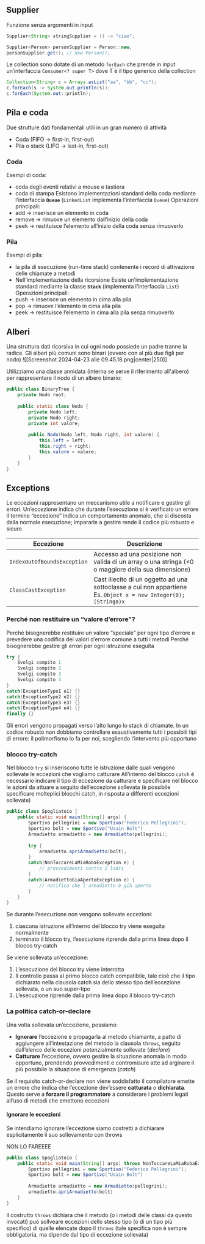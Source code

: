 ## Supplier
Funzione senza argomenti in input
```java
Supplier<String> stringSupplier = () -> "ciao";

Supplier<Person> personSupplier = Person::new;
personSupplier.get(); // new Person();
```

Le collection sono dotate di un metodo `forEach` che prende in input un’interfaccia `Consumer<? super T>` dove T è il tipo generico della collection

```java
Collection<String> c = Arrays.asList("aa", "bb", "cc");
c.forEach(s -> System.out.println(s));
c.forEach(System.out::println);
```

## Pila e coda
Due strutture dati fondamentali utili in un gran numero di attività
- Coda (FIFO → first-in, first-out)
- Pila o stack (LIFO → last-in, first-out)

### Coda
Esempi di coda:
- coda degli eventi relativi a mouse e tastiera
- coda di stampa
Esistono implementazioni standard della coda mediante l’interfaccia **`Queue`** (`LinkedList` implementa l’interfaccia `Queue`)
Operazioni principali:
- add → inserisce un elemento in coda
- remove → rimuove un elemento dall’inizio della coda
- peek → restituisce l’elemento all’inizio della coda senza rimuoverlo

### Pila
Esempi di pila:
- la pila di esecuzione (run-time stack) contenente i record di attivazione delle chiamate a metodi
- Nell’implementazione della ricorsione
Esiste un’implementazione standard mediante la classe **`Stack`** (implementa l’interfaccia `List`)
Operazioni principali:
- push → inserisce un elemento in cima alla pila
- pop → rimuove l’elemento in cima alla pila
- peek → restituisce l’elemento in cima alla pila senza rimuoverlo


## Alberi
Una struttura dati ricorsiva in cui ogni nodo possiede un padre tranne la radice. Gli alberi più comuni sono binari (ovvero con al più due figli per nodo)
![[Screenshot 2024-04-23 alle 09.45.18.png|center|250]]

Utilizziamo una classe annidata (interna se serve il riferimento all'albero) per rappresentare il nodo di un albero binario:
```java
public class BinaryTree {
	private Nodo root;
	
	public static class Nodo {
		private Nodo left;
		private Nodo right;
		private int valore;
		
		public Nodo(Nodo left, Nodo right, int valore) {
			this.left = left;
			this.right = right;
			this.valore = valore;
		}
	}
}
```


## Exceptions
Le eccezioni rappresentano un meccanismo utile a notificare e gestire gli errori. Un’eccezione indica che durante l’esecuzione si è verificato un errore
Il termine “eccezione” indica un comportamento anomalo, che si discosta dalla normale esecuzione; impararle a gestire rende il codice più robusto e sicuro


| Eccezione                   | Descrizione                                                                                                        |
| --------------------------- | ------------------------------------------------------------------------------------------------------------------ |
| `IndexOutOfBoundsException` | Accesso ad una posizione non valida di un array o una stringa (<0 o maggiore della sua dimensione)                 |
| `ClassCastException`        | Cast illecito di un oggetto ad una sottoclasse a cui non appartiene<br>Es. `Object x = new Integer(0); (Stringa)x` |

### Perché non restituire un “valore d’errore”?
Perché bisognerebbe restituire un valore “speciale” per ogni tipo d’errore e prevedere una codifica dei valori d’errore comune a tutti i metodi
Perché bisognerebbe gestire gli errori per ogni istruzione eseguita

```java
try {
	Svolgi compito 1
	Svolgi compito 2
	Svolgi compito 3
	Svolgi compito 4
}
catch(ExceptionType1 e1) {}
catch(ExceptionType2 e2) {}
catch(ExceptionType3 e3) {}
catch(ExceptionType4 e4) {}
finally {}
```

Gli errori vengono propagati verso l’alto lungo lo stack di chiamate. In un codice robusto non dobbiamo controllare esaustivamente tutti i possibili tipi di errore: il polimorfismo lo fa per noi, scegliendo l’intervento più opportuno

### blocco try-catch
Nel blocco `try` si inseriscono tutte le istruzione dalle quali vengono sollevate le eccezioni che vogliamo catturare
All’interno del blocco `catch` è necessario indicare il tipo di eccezione da catturare e specificare nel blocco le azioni da attuare a seguito dell’eccezione sollevata (è possibile specificare molteplici blocchi catch, in risposta a differenti eccezioni sollevate)

```java
public class Spogliatoio {
	public static void main(String[] args) {
		Sportivo pellegrini = new Sportivo("Federica Pellegrini");
		Sportivo bolt = new Sportivo("Usain Bolt")
		Armadietto armadietto = new Armadietto(pellegrini);
		
		try {
			armadietto.apriArmadietto(bolt);
		}
		catch(NonToccareLaMiaRobaException e) {
			// provvedimenti contro i ladri
		}
		catch(ArmadiettoGiaApertoException e) {
			// notifica che l'armadietto è già aperto
		}
	}
}
```

Se durante l’esecuzione non vengono sollevate eccezioni:
1. ciascuna istruzione all’interno del blocco try viene eseguita normalmente
2. terminato il blocco try, l’esecuzione riprende dalla prima linea dopo il blocco try-catch

Se viene sollevata un’eccezione:
1. L’esecuzione del blocco try viene interrotta
2. Il controllo passa al primo blocco catch compatibile, tale cioè che il tipo dichiarato nella clausola catch sia dello stesso tipo dell’eccezione sollevata, o un suo super-tipo
3. L’esecuzione riprende dalla prima linea dopo il blocco try-catch

### La politica catch-or-declare
Una volta sollevata un’eccezione, possiamo:
- **Ignorare** l’eccezione e propagarla al metodo chiamante, a patto di aggiungere all’intestazione del metodo la clausola `throws`, seguìto dall’elenco delle eccezioni potenzialmente sollevate (*declare*)
- **Catturare** l’eccezione, ovvero gestire la situazione anomala in modo opportuno, prendendo provvedimenti e contromisure atte ad arginare il più possibile la situazione di emergenza (*catch*)

Se il requisito catch-or-declare non viene soddisfatto il compilatore emette un errore che indica che l’eccezione dev’essere **catturata** o **dichiarata**. Questo serve a **forzare il programmatore** a considerare i problemi legati all’uso di metodi che emettono eccezioni

#### Ignorare le eccezioni
Se intendiamo ignorare l’eccezione siamo costretti a dichiarare esplicitamente il suo sollevamento con throws

NON LO FAREEEE
```java
public class Spogliatoio {
	public static void main(String[] args) throws NonToccareLaMiaRobaException, ArmadiettoGiaApertoException {
		Sportivo pellegrini = new Sportivo("Federica Pellegrini");
		Sportivo bolt = new Sportivo("Usain Bolt")
		
		Armadietto armadietto = new Armadietto(pellegrini);
		armadietto.apriArmadietto(bolt)
	}
}
```

Il costrutto `throws` dichiara che il metodo (o i metodi delle classi da questo invocati) può sollveare eccezioni dello stesso tipo (o di un tipo più specifico) di quelle elencate dopo il `throws` (tale specifica non è sempre obbligatoria, ma dipende dal tipo di eccezione sollevata)
